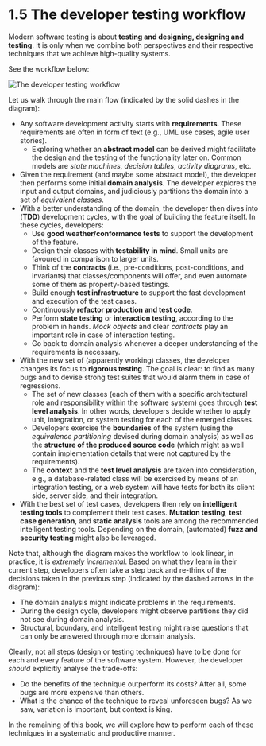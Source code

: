 # 1.5 The developer testing workflow

Modern software testing is about **testing and designing, designing and testing**. It is only when we combine both perspectives and their respective techniques that we achieve high-quality systems. 

See the workflow below:

![The developer testing workflow](img/dtw.svg)

Let us walk through the main flow (indicated by the solid dashes in the diagram):

* Any software development activity starts with **requirements**. These requirements are often in form of text (e.g., UML use cases, agile user stories).
	* Exploring whether an **abstract model** can be derived might facilitate the design and the testing of the functionality later on. Common models are _state machines_, _decision tables_, _activity diagrams_, etc.
* Given the requirement (and maybe some abstract model), the developer then performs some initial **domain analysis**. The developer explores the input and output domains, and judiciously partitions the domain into a set of _equivalent classes_.
* With a better understanding of the domain, the developer then dives into (**TDD**) development cycles, with the goal of building the feature itself. In these cycles, developers:
	* Use **good weather/conformance tests** to support the development of the feature.
	* Design their classes with **testability in mind**. Small units are favoured in comparison to larger units.
	* Think of the **contracts** (i.e., pre-conditions, post-conditions, and invariants) that classes/components will offer, and even automate some of them as property-based testings.
	* Build enough **test infrastructure** to support the fast development and execution of the test cases.
	* Continuously **refactor production and test code**.
	* Perform **state testing** or **interaction testing**, according to the problem in hands. _Mock objects_ and clear _contracts_ play an important role in case of interaction testing.
	* Go back to domain analysis whenever a deeper understanding of the requirements is necessary.
* With the new set of (apparently working) classes, the developer changes its focus to **rigorous testing**. The goal is clear: to find as many bugs and to devise strong test suites that would alarm them in case of regressions.
	* The set of new classes (each of them with a specific architectural role and responsibility within the software system) goes through **test level analysis**. In other words, developers decide whether to apply unit, integration, or system testing for each of the emerged classes.
	* Developers exercise the **boundaries** of the system (using the _equivalence partitioning_ devised during domain analysis) as well as the **structure of the produced source code** (which might as well contain implementation details that were not captured by the requirements). 
	* The **context** and the **test level analysis** are taken into consideration, e.g., a database-related class will be exercised by means of an integration testing, or a web system will have tests for both its client side, server side, and their integration.
* With the best set of test cases, developers then rely on **intelligent testing tools** to complement their test cases. **Mutation testing**, **test case generation**, and **static analysis** tools are among the recommended intelligent testing tools. Depending on the domain, (automated) **fuzz and security testing** might also be leveraged.

Note that, although the diagram makes the workflow to look linear, in practice, it is _extremely incremental_. Based on what they learn in their current step, developers often take a step back and re-think of the decisions taken in the previous step (indicated by the dashed arrows in the diagram):

* The domain analysis might indicate problems in the requirements. 
* During the design cycle, developers might observe partitions they did not see during domain analysis.
* Structural, boundary, and intelligent testing might raise questions that can only be answered through more domain analysis.

Clearly, not all steps (design or testing techniques) have to be done for each and every feature of the software system. However, the developer _should_ explicitly analyse the trade-offs: 

* Do the benefits of the technique outperform its costs? After all, some bugs are more expensive than others.
* What is the chance of the technique to reveal unforeseen bugs? As we saw, variation is important, but context is king.

In the remaining of this book, we will explore how to perform each of these techniques in a systematic and productive manner.
